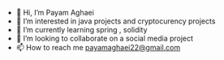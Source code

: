 - 👋 Hi, I’m Payam Aghaei
- 👀 I’m interested in java projects and cryptocurency projects
- 🌱 I’m currently learning spring , solidity
- 💞️ I’m looking to collaborate on a social media project
- 📫 How to reach me payamaghaei22@gmail.com

<!---
PayamProgramming/PayamProgramming is a ✨ special ✨ repository because its `README.md` (this file) appears on your GitHub profile.
You can click the Preview link to take a look at your changes.
--->

